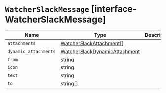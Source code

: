 # `WatcherSlackMessage` [interface-WatcherSlackMessage]

| Name | Type | Description |
| - | - | - |
| `attachments` | [WatcherSlackAttachment](./WatcherSlackAttachment.md)[] | &nbsp; |
| `dynamic_attachments` | [WatcherSlackDynamicAttachment](./WatcherSlackDynamicAttachment.md) | &nbsp; |
| `from` | string | &nbsp; |
| `icon` | string | &nbsp; |
| `text` | string | &nbsp; |
| `to` | string[] | &nbsp; |

